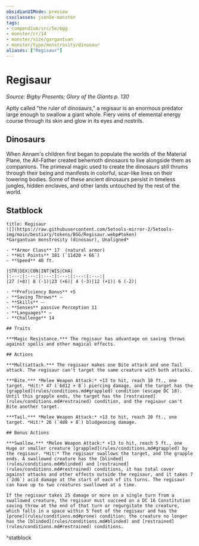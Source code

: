 ```yaml
---
obsidianUIMode: preview
cssclasses: json5e-monster
tags:
- compendium/src/5e/bgg
- monster/cr/14
- monster/size/gargantuan
- monster/type/monstrosity/dinosaur
aliases: ["Regisaur"]
---
```

# Regisaur
*Source: Bigby Presents: Glory of the Giants p. 130*  

Aptly called "the ruler of dinosaurs," a regisaur is an enormous predator large enough to swallow a giant whole. Fiery veins of elemental energy course through its skin and glow in its eyes and nostrils.

## Dinosaurs

When Annam's children first began to populate the worlds of the Material Plane, the All-Father created behemoth dinosaurs to live alongside them as companions. The primeval magic used to create the dinosaurs still thrums through their being and manifests in colorful, scar-like lines on their towering bodies. Some of these ancient dinosaurs persist in timeless jungles, hidden enclaves, and other lands untouched by the rest of the world.

## Statblock

```ad-statblock
title: Regisaur
![](https://raw.githubusercontent.com/5etools-mirror-2/5etools-img/main/bestiary/tokens/BGG/Regisaur.webp#token)
*Gargantuan monstrosity (dinosaur), Unaligned*

- **Armor Class** 17  (natural armor)
- **Hit Points** 181 (`11d20 + 66`)
- **Speed** 40 ft.

|STR|DEX|CON|INT|WIS|CHA|
|:---:|:---:|:---:|:---:|:---:|:---:|
|27 (+8)| 8 (-1)|23 (+6)| 4 (-3)|12 (+1)| 6 (-2)|

- **Proficiency Bonus** +5
- **Saving Throws** ⏤
- **Skills** ⏤
- **Senses** passive Perception 11
- **Languages** —
- **Challenge** 14

## Traits

***Magic Resistance.*** The regisaur has advantage on saving throws against spells and other magical effects.

## Actions

***Multiattack.*** The regisaur makes one Bite attack and one Tail attack. The regisaur can't target the same creature with both attacks.

***Bite.*** *Melee Weapon Attack:* +13 to hit, reach 10 ft., one target. *Hit:* 47 (`6d12 + 8`) piercing damage, and the target has the [grappled](rules/conditions.md#grappled) condition (escape DC 18). Until this grapple ends, the target has the [restrained](rules/conditions.md#restrained) condition, and the regisaur can't Bite another target.

***Tail.*** *Melee Weapon Attack:* +13 to hit, reach 20 ft., one target. *Hit:* 26 (`4d8 + 8`) bludgeoning damage.

## Bonus Actions

***Swallow.*** *Melee Weapon Attack:* +13 to hit, reach 5 ft., one Huge or smaller creature [grappled](rules/conditions.md#grappled) by the regisaur. *Hit:* The regisaur swallows the target, and the grapple ends. A swallowed creature has the [blinded](rules/conditions.md#blinded) and [restrained](rules/conditions.md#restrained) conditions, it has total cover against attacks and other effects outside the regisaur, and it takes 7 (`2d6`) acid damage at the start of each of its turns. The regisaur can have up to two creatures swallowed at a time.

If the regisaur takes 25 damage or more on a single turn from a swallowed creature, the regisaur must succeed on a DC 16 Constitution saving throw at the end of that turn or regurgitate the creature, which falls in a space within 5 feet of the regisaur and has the [prone](rules/conditions.md#prone) condition; the creature no longer has the [blinded](rules/conditions.md#blinded) and [restrained](rules/conditions.md#restrained) conditions.
```
^statblock